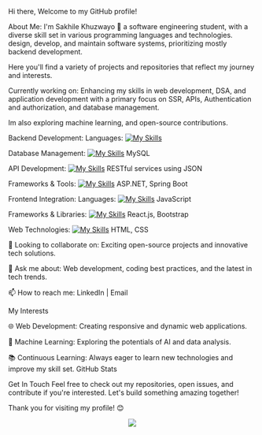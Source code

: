 Hi there, Welcome to my GitHub profile!

About Me:
I'm Sakhile Khuzwayo 👋 a software engineering student, with a diverse skill set in various programming languages and technologies.
design, develop, and maintain software systems, prioritizing mostly backend development.


Here you'll find a variety of projects and repositories that reflect my journey and interests.

Currently working on:
Enhancing my skills in web development, DSA, and application development with a primary focus on SSR, APIs, Authentication and authorization, and database management.

Im also exploring machine learning, and open-source contributions.

Backend Development:
Languages: 
[![My Skills](https://skillicons.dev/icons?i=java,php,java,figma&theme=light)](https://skillicons.dev)


Database Management:
[![My Skills](https://skillicons.dev/icons?i=mysql&theme=light)](https://skillicons.dev)
MySQL



API Development: 
[![My Skills](https://skillicons.dev/icons?i=java,kotlin,nodejs,figma&theme=light)](https://skillicons.dev)
RESTful services using JSON



Frameworks & Tools:
[![My Skills](https://skillicons.dev/icons?i=java,kotlin,nodejs,figma&theme=light)](https://skillicons.dev)
ASP.NET, Spring Boot

Frontend Integration:
Languages: 
[![My Skills](https://skillicons.dev/icons?i=java,kotlin,nodejs,figma&theme=light&perline=3)](https://skillicons.dev)
JavaScript





Frameworks & Libraries:
[![My Skills](https://skillicons.dev/icons?i=java,kotlin,nodejs,figma&theme=light&perline=3)](https://skillicons.dev)
React.js, Bootstrap






Web Technologies:
[![My Skills](https://skillicons.dev/icons?i=css,html,figma,figma&theme=light&perline=3)](https://skillicons.dev)
HTML, CSS

👯 Looking to collaborate on: 
Exciting open-source projects and innovative tech solutions.

💬 Ask me about:
Web development, coding best practices, and the latest in tech trends.

📫 How to reach me: LinkedIn | Email

My Interests

🌐 Web Development: 
Creating responsive and dynamic web applications.

🤖 Machine Learning: 
Exploring the potentials of AI and data analysis.

📚 Continuous Learning:
Always eager to learn new technologies and improve my skill set.
GitHub Stats

Get In Touch
Feel free to check out my repositories, open issues, and contribute if you're interested. Let's build something amazing together!

Thank you for visiting my profile! 😊
<p align="center">
  <a href="https://skillicons.dev">
    <img src="https://skillicons.dev/icons?i=java,cs,kubernetes,dotnet,maven,mysql,php,react,js,html" />
  </a>
</p>


